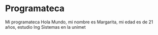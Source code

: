 # Programateca
Mi programateca
Hola Mundo, mi nombre es Margarita, mi edad es de 21 años, estudio Ing Sistemas en la unimet

